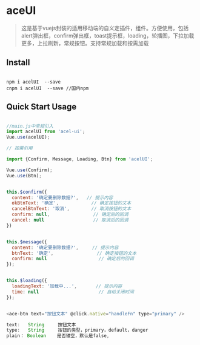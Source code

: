 # aceUI

> 这是基于vuejs封装的适用移动端的自义定插件，组件。方便使用，包括alert弹出框，confirm弹出框，toast提示框，loading，轮播图，下拉加载更多，上拉刷新，常规按钮。支持常规加载和按需加载


## Install

```shell

npm i acelUI  --save
cnpm i acelUI  --save //国内npm

```

## Quick Start Usage

```javascript

//main.js中常规引入
import acelUI from 'acel-ui';
Vue.use(acelUI);

// 按需引用

import {Confirm, Message, Loading, Btn} from 'acelUI';

Vue.use(Confirm);
Vue.use(Btn);


this.$confirm({
  content: '确定要删除数据?',   // 提示内容
  okBtnText: '确定',            // 确定按钮的文本
  cancelBtnText: '取消',        // 取消按钮的文本
  confirm: null,                // 确定后的回调
  cancel: null                  // 取消后的回调
})


this.$message({
  content: '确定要删除数据?',     // 提示内容
  btnText: '确定',                // 确定按钮的文本
  confirm: null                   // 确定后的回调
});


this.$loading({
  loadingText: '加载中...',       // 提示内容
  time: null                      // 自动关闭时间
});


<ace-btn text="按钮文本" @click.native="handleFn" type="primary" />

text:   String     按钮文本
type:   String     按钮的类型，primary，default，danger
plain： Boolean    是否镂空，默认是false,


```




